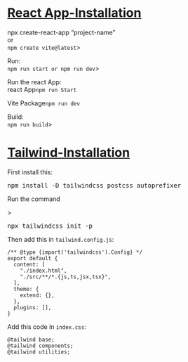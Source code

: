 [**<h1>React App-Installation</h1>**](https://github.com/chinmayakumardas/Reactjs/)
<p>npx create-react-app “project-name”<br>
or<br>  
<code>npm create vite@latest</code>></p>

<p>Run:<br>
<code>npm run start or npm run dev</code>></p>

<p>Run the react App:<br>
react App<code>npm run Start</code></p>
Vite Package<code>npm run dev</code></p>

<p>Build:<br>
<code>npm run build</code>></p>

[**<h1>Tailwind-Installation</h1>**](https://github.com/chinmayakumardas/Reactjs/)
<p>First install this:</p>
<pre>npm install -D tailwindcss postcss autoprefixer</pre>

<p>Run the command </p>>
<pre>npx tailwindcss init -p</pre>

<p>Then add this in <code>tailwind.config.js</code>:</p>
<pre><code>/** @type {import('tailwindcss').Config} */
export default {
  content: [
    "./index.html",
    "./src/**/*.{js,ts,jsx,tsx}",
  ],
  theme: {
    extend: {},
  },
  plugins: [],
}</code></pre>

<p>Add this code in <code>index.css</code>:</p>
<pre><code>@tailwind base;
@tailwind components;
@tailwind utilities;</code></pre>


